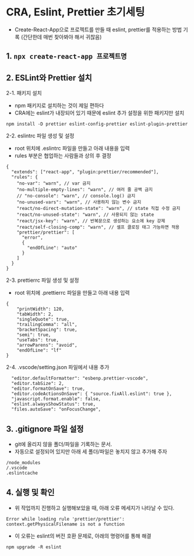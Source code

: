 # CRA, Eslint, Prettier 초기세팅

- Create-React-App으로 프로젝트를 만들 때 eslint, prettier를 적용하는 방법 기록 (간단한데 매번 찾아봐야 해서 귀찮음)

## 1. `npx create-react-app 프로젝트명`

## 2. ESLint와 Prettier 설치

2-1. 패키지 설치

- npm 패키지로 설치하는 것이 제일 편하다
- CRA에는 eslint가 내장되어 있기 때문에 eslint 추가 설정을 위한 패키지만 설치

`npm install -D prettier eslint-config-prettier eslint-plugin-prettier`

2-2. eslintrc 파일 생성 및 설정

- root 위치에 .eslintrc 파일을 만들고 아래 내용을 입력
- rules 부분은 협업하는 사람들과 상의 후 결정

```
{
  "extends": ["react-app", "plugin:prettier/recommended"],
  "rules": {
    "no-var": "warn", // var 금지
    "no-multiple-empty-lines": "warn", // 여러 줄 공백 금지
    // "no-console": "warn", // console.log() 금지
    "no-unused-vars": "warn", // 사용하지 않는 변수 금지
    "react/no-direct-mutation-state": "warn", // state 직접 수정 금지
    "react/no-unused-state": "warn", // 사용되지 않는 state
    "react/jsx-key": "warn", // 반복문으로 생성하는 요소에 key 강제
    "react/self-closing-comp": "warn", // 셀프 클로징 태그 가능하면 적용
    "prettier/prettier": [
      "error",
      {
        "endOfLine": "auto"
      }
    ]
  }
}
```

2-3. prettierrc 파일 생성 및 설정

- root 위치에 .prettierrc 파일을 만들고 아래 내용 입력

```
{
	"printWidth": 120,
	"tabWidth": 2,
	"singleQuote": true,
	"trailingComma": "all",
	"bracketSpacing": true,
	"semi": true,
	"useTabs": true,
	"arrowParens": "avoid",
	"endOfLine": "lf"
}
```

2-4. .vscode/setting.json 파일에서 내용 추가

```
  "editor.defaultFormatter": "esbenp.prettier-vscode",
  "editor.tabSize": 2,
  "editor.formatOnSave": true,
  "editor.codeActionsOnSave": { "source.fixAll.eslint": true },
  "javascript.format.enable": false,
  "eslint.alwaysShowStatus": true,
  "files.autoSave": "onFocusChange",
```

## 3. .gitignore 파일 설정

- git에 올리지 않을 폴더/파일을 기록하는 문서.
- 자동으로 설정되어 있지만 아래 세 폴더/파일은 놓치지 않고 추가해 주자

```
/node_modules
/.vscode
.eslintcache
```

## 4. 실행 및 확인

- 위 작업까지 진행하고 실행해보았을 때, 아래 오류 메세지가 나타날 수 있다.

`Error while loading rule 'prettier/prettier': context.getPhysicalFilename is not a function`

- 이 오류는 eslint의 버전 호환 문제로, 아래의 명령어를 통해 해결

`npm upgrade -R eslint`
